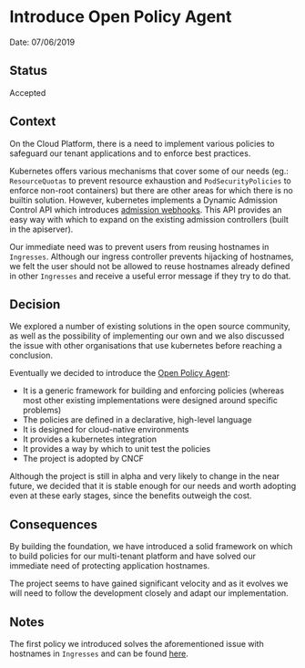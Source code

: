 # Introduce Open Policy Agent

Date: 07/06/2019

## Status

Accepted

## Context

On the Cloud Platform, there is a need to implement various policies to safeguard our tenant applications and to enforce best practices.

Kubernetes offers various mechanisms that cover some of our needs (eg.: `ResourceQuotas` to prevent resource exhaustion and `PodSecurityPolicies` to enforce non-root containers) but there are other areas for which there is no builtin solution. However, kubernetes implements a Dynamic Admission Control API which introduces [admission webhooks][admission-control]. This API provides an easy way with which to expand on the existing admission controllers (built in the apiserver).

Our immediate need was to prevent users from reusing hostnames in `Ingresses`. Although our ingress controller prevents hijacking of hostnames, we felt the user should not be allowed to reuse hostnames already defined in other `Ingresses` and receive a useful error message if they try to do that.

## Decision

We explored a number of existing solutions in the open source community, as well as the possibility of implementing our own and we also discussed the issue with other organisations that use kubernetes before reaching a conclusion.

Eventually we decided to introduce the [Open Policy Agent][open-policy-agent]:
- It is a generic framework for building and enforcing policies (whereas most other existing implementations were designed around specific problems)
- The policies are defined in a declarative, high-level language
- It is designed for cloud-native environments
- It provides a kubernetes integration
- It provides a way by which to unit test the policies
- The project is adopted by CNCF

Although the project is still in alpha and very likely to change in the near future, we decided that it is stable enough for our needs and worth adopting even at these early stages, since the benefits outweigh the cost.

## Consequences

By building the foundation, we have introduced a solid framework on which to build policies for our multi-tenant platform and have solved our immediate need of protecting application hostnames.

The project seems to have gained significant velocity and as it evolves we will need to follow the development closely and adapt our implementation.

## Notes

The first policy we introduced solves the aforementioned issue with hostnames in `Ingresses` and can be found [here](https://github.com/ministryofjustice/cloud-platform-infrastructure/tree/907918c3022f581d4ebbae828e3b8200b6f067cd/terraform/cloud-platform-components/resources/opa/policies).

[admission-control]: https://kubernetes.io/docs/reference/access-authn-authz/extensible-admission-controllers/
[open-policy-agent]: https://openpolicyagent.org
